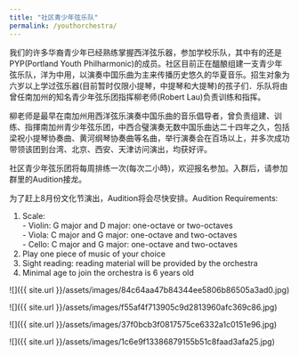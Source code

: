 ```yaml
---
title: "社区青少年弦乐队"
permalink: /youthorchestra/
---
```


我们的许多华裔青少年已经熟练掌握西洋弦乐器，参加学校乐队，其中有的还是PYP(Portland Youth Philharmonic)的成员。社区目前正在醞酿组建一支青少年弦乐队，洋为中用，以演奏中国乐曲为主来传播历史悠久的华夏音乐。招生对象为六岁以上学过弦乐器(目前暂时仅限小提琴，中提琴和大提琴)的孩子们．乐队将由曾任南加州的知名青少年弦乐团指挥柳老师(Robert Lau)负责训练和指挥。

柳老师是最早在南加州用西洋弦乐演奏中国乐曲的音乐倡导者，曾负责组建、训练、指揮南加州青少年弦乐团，中西合璧演奏无数中国乐曲达二十四年之久，包括梁祝小提琴协奏曲、黄河纲琴协奏曲等名曲，举行演奏会在百场以上，并多次成功带领该团到台湾、北京、西安、天津访问演出，均获好评。

社区青少年弦乐团将每周排练一次(每次二小時)，欢迎报名参加。入群后，请参加群里的Audition接龙。

为了赶上8月份文化节演出，Audition将会尽快安排。Audition Requirements:

1. Scale:  
       - Violin: G major and D major: one-octave or two-octaves  
       - Viola: C major and G major: one-octave and two-octaves  
       - Cello: C major and G major: one-octave and two-octaves  
2. Play one piece of music of your choice  
3. Sight reading: reading material will be provided by the orchestra  
4. Minimal age to join the orchestra is 6 years old  

![]({{ site.url }}/assets/images/84c64aa47b84344ee5806b86505a3ad0.jpg)

![]({{ site.url }}/assets/images/f55af4f713905c9d2813960afc369c86.jpg)

![]({{ site.url }}/assets/images/37f0bcb3f0817575ce6332a1c0151e96.jpg)

![]({{ site.url }}/assets/images/1c6e9f13386879155b51c8faad3afa25.jpg)
